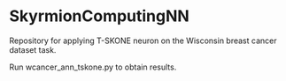 # SkyrmionComputingNN

Repository for applying T-SKONE neuron on the Wisconsin breast cancer dataset task. 

Run wcancer_ann_tskone.py to obtain results.
